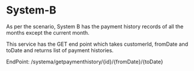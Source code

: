 # System-B

As per the scenario, System B has the payment history records of all the months except the current month. 

This service has the GET end point which takes customerId, fromDate and toDate and returns list of payment histories.

EndPoint: /systema/getpaymenthistory/{id}/{fromDate}/{toDate}
